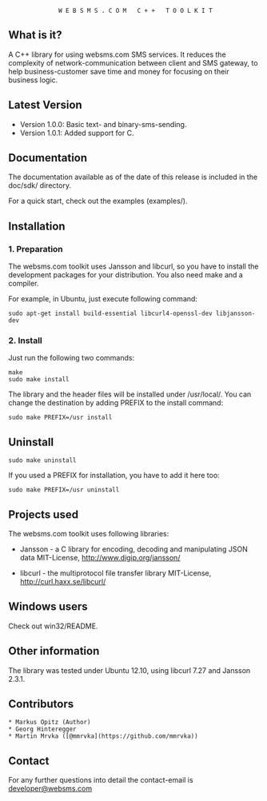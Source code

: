 

                  W E B S M S . C O M   C + +   T O O L K I T


What is it?
-----------

  A C++ library for using websms.com SMS services. It reduces the complexity of
  network-communication between client and SMS gateway, to help
  business-customer save time and money for focusing on their business logic.

Latest Version
------------------

  * Version 1.0.0: Basic text- and binary-sms-sending.
  * Version 1.0.1: Added support for C.

Documentation
-------------

  The documentation available as of the date of this release is included in the
  doc/sdk/ directory.
  
  For a quick start, check out the examples (examples/).

Installation
------------

   ### 1. Preparation

   The websms.com toolkit uses Jansson and libcurl, so you have to install the
   development packages for your distribution. You also need make and a compiler.

   For example, in Ubuntu, just execute following command:

    sudo apt-get install build-essential libcurl4-openssl-dev libjansson-dev

   ### 2. Install

   Just run the following two commands:

    make
    sudo make install

   The library and the header files will be installed under /usr/local/. You can
   change the destination by adding PREFIX to the install command:

    sudo make PREFIX=/usr install

Uninstall
---------

    sudo make uninstall

  If you used a PREFIX for installation, you have to add it here too:

    sudo make PREFIX=/usr uninstall


Projects used
-------------

  The websms.com toolkit uses following libraries:

  * Jansson - a C library for encoding, decoding and manipulating JSON data
    MIT-License, http://www.digip.org/jansson/

  * libcurl - the multiprotocol file transfer library
    MIT-License, http://curl.haxx.se/libcurl/

Windows users
-------------

  Check out win32/README.

Other information
-----------------

  The library was tested under Ubuntu 12.10, using libcurl 7.27 and
  Jansson 2.3.1.

Contributors
------------

	* Markus Opitz (Author)
	* Georg Hinteregger
	* Martin Mrvka ([@mmrvka](https://github.com/mmrvka))
	

Contact
-------
  For any further questions into detail the contact-email is developer@websms.com
